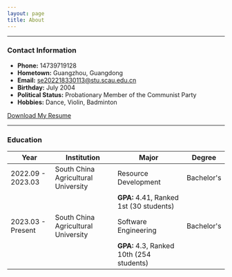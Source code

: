 ```yaml
---
layout: page
title: About
---
```


---

### Contact Information

- **Phone:** 14739719128
- **Hometown:** Guangzhou, Guangdong
- **Email:** [se202218330113@stu.scau.edu.cn](mailto:se202218330113@stu.scau.edu.cn)
- **Birthday:** July 2004
- **Political Status:** Probationary Member of the Communist Party
- **Hobbies:** Dance, Violin, Badminton

[Download My Resume](/简历-ch.pdf)

---

### Education

| Year        | Institution                | Major                     | Degree    |
|-------------|----------------------------|---------------------------|-----------|
| 2022.09 - 2023.03 | South China Agricultural University | Resource Development | Bachelor's |
|             |                            | **GPA:** 4.41, Ranked 1st (30 students) |           |
| 2023.03 - Present | South China Agricultural University | Software Engineering   | Bachelor's |
|             |                            | **GPA:** 4.3, Ranked 10th (254 students) |           |
